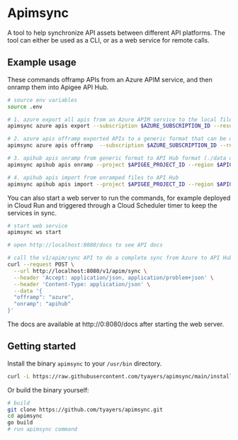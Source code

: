 # Apimsync
A tool to help synchronize API assets between different API platforms. The tool can either be used as a CLI, or as a web service for remote calls.

## Example usage

These commands offramp APIs from an Azure APIM service, and then onramp them into Apigee API Hub.

```sh
# source env variables
source .env

# 1. azure export all apis from an Azure APIM service to the local filesystem (./data directory will be created)
apimsync azure apis export --subscription $AZURE_SUBSCRIPTION_ID --resourcegroup $AZURE_RESOURCE_GROUP --name $AZURE_SERVICE_NAME

# 2. azure apis offramp exported APIs to a generic format that can be onramped to API Hub (./data directory will be created)
apimsync azure apis offramp  --subscription $AZURE_SUBSCRIPTION_ID --resourcegroup $AZURE_RESOURCE_GROUP --name $AZURE_SERVICE_NAME

# 3. apihub apis onramp from generic format to API Hub format (./data directory will be created)
apimsync apihub apis onramp --project $APIGEE_PROJECT_ID --region $APIGEE_REGION

# 4. apihub apis import from onramped files to API Hub
apimsync apihub apis import --project $APIGEE_PROJECT_ID --region $APIGEE_REGION
```

You can also start a web server to run the commands, for example deployed in Cloud Run and triggered through a Cloud Scheduler timer to keep the services in sync.

```sh
# start web service
apimsync ws start

# open http://localhost:8080/docs to see API docs

# call the v1/apim/sync API to do a complete sync from Azure to API Hub (equivalent of the four commands above)
curl --request POST \
  --url http://localhost:8080/v1/apim/sync \
  --header 'Accept: application/json, application/problem+json' \
  --header 'Content-Type: application/json' \
  --data '{
  "offramp": "azure",
  "onramp": "apihub"
}'
```
The docs are available at http://0:8080/docs after starting the web server.

## Getting started

Install the binary `apimsync` to your `/usr/bin` directory.

```sh
curl -L https://raw.githubusercontent.com/tyayers/apimsync/main/install.sh | sh -
```

Or build the binary yourself:

```sh
# build
git clone https://github.com/tyayers/apimsync.git
cd apimsync
go build
# run apimsync command
```